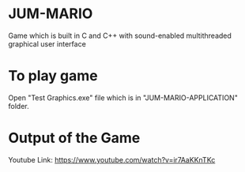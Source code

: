 # JUM-MARIO
Game which is built in C and C++ with sound-enabled multithreaded graphical user interface

# To play game
Open "Test Graphics.exe" file which is in "JUM-MARIO-APPLICATION" folder.


# Output of the Game
Youtube Link:
https://www.youtube.com/watch?v=ir7AaKKnTKc
